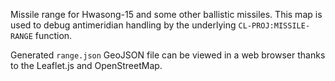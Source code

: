 Missile range for Hwasong-15 and some other ballistic missiles. This
map is used to debug antimeridian handling by the underlying
`CL-PROJ:MISSILE-RANGE` function.

Generated `range.json` GeoJSON file can be viewed in a web browser
thanks to the Leaflet.js and OpenStreetMap.